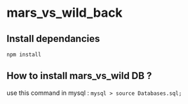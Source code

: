 # mars_vs_wild_back

## Install dependancies
```npm install```

## How to install mars_vs_wild DB ?
use this command in mysql : 
```mysql > source Databases.sql;```

